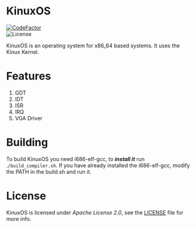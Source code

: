 # KinuxOS
[![CodeFactor](https://www.codefactor.io/repository/github/kushagra765/kinuxos/badge)](https://www.codefactor.io/repository/github/kushagra765/kinuxos)
<br/>
![License](https://img.shields.io/badge/license-Apache%202.0-blue?style=flat-square)
<br/>

KinuxOS is an operating system for x86_64 based systems. It uses the Kinux Kernel.

# Features
1. GDT
2. IDT
3. ISR
4. IRQ
5. VGA Driver

# Building
To build KinuxOS you need i686-elf-gcc, to ***install it*** run .```/build_compiler.sh```. If you have already installed the i686-elf-gcc, modify the PATH in the build.sh and run it.

# License
KinuxOS is licensed under _Apache License 2.0_, see the [LICENSE](https://github.com/kushagra765/KinuxOS/blob/main/LICENSE) file for more info.
